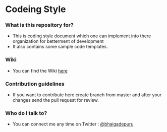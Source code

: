 # Codeing Style #

### What is this repository for? ###

* This is coding style document which one can implement into there organization for betterment of development
* It also contains some sample code templates.

### Wiki ###
* You can find the Wiki [here](https://github.com/purushottambhaigade/SalesforceCodingStyle/wiki)

### Contribution guidelines ###

* If you want to contribute here create branch from master and after your changes send the pull request for review.

### Who do I talk to? ###

* You can connect me any time on Twitter : [@bhaigadepuru](https://twitter.com/bhaigadepuru)
